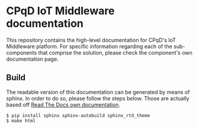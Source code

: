 # CPqD IoT Middleware documentation

This repository contains the high-level documentation for CPqD's IoT Middleware platform.
For specific information regarding each of the sub-components that comprise the solution,
please check the component's own documentation page.

## Build

The readable version of this documentation can be generated by means of sphinx. In order to
do so, please follow the steps below. Those are actually based off
[Read The Docs own documentation](https://docs.readthedocs.io/en/latest/getting_started.html).

```shell
$ pip install sphinx sphinx-autobuild sphinx_rtd_theme
$ make html
```
